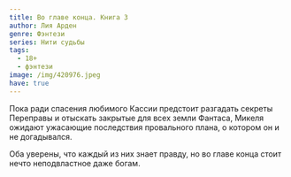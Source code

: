 ```yaml
---
title: Во главе конца. Книга 3
author: Лия Арден
genre: Фэнтези
series: Нити судьбы
tags:
  - 18+
  - фэнтези
image: /img/420976.jpeg
have: true
---
```

Пока ради спасения любимого Кассии предстоит разгадать секреты Переправы и отыскать закрытые для всех земли Фантаса, Микеля ожидают ужасающие последствия провального плана, о котором он и не догадывался.

Оба уверены, что каждый из них знает правду, но во главе конца стоит нечто неподвластное даже богам.